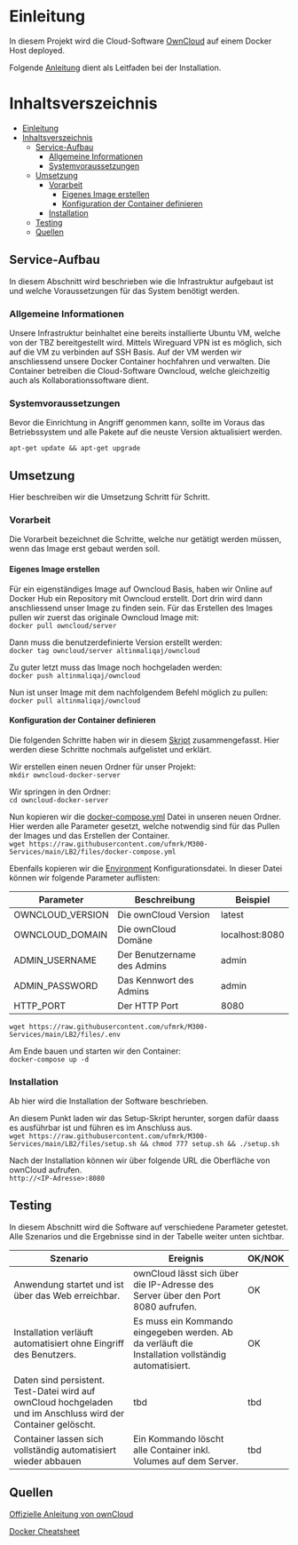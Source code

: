 # Einleitung
In diesem Projekt wird die Cloud-Software [OwnCloud](https://owncloud.com/) auf einem Docker Host deployed.

Folgende [Anleitung](https://doc.owncloud.com/server/next/admin_manual/installation/docker/#docker-compose) dient als Leitfaden bei der Installation.

# Inhaltsverszeichnis
- [Einleitung](#einleitung)
- [Inhaltsverszeichnis](#inhaltsverszeichnis)
  - [Service-Aufbau](#service-aufbau)
    - [Allgemeine Informationen](#allgemeine-informationen)
    - [Systemvoraussetzungen](#systemvoraussetzungen)
  - [Umsetzung](#umsetzung)
    - [Vorarbeit](#vorarbeit)
      - [Eigenes Image erstellen](#eigenes-image-erstellen)
      - [Konfiguration der Container definieren](#konfiguration-der-container-definieren)
    - [Installation](#installation)
  - [Testing](#testing)
  - [Quellen](#quellen)

## Service-Aufbau
In diesem Abschnitt wird beschrieben wie die Infrastruktur aufgebaut ist und welche Voraussetzungen für das System benötigt werden.

### Allgemeine Informationen
Unsere Infrastruktur beinhaltet eine bereits installierte Ubuntu VM, welche von der TBZ bereitgestellt wird. Mittels Wireguard VPN ist es möglich, sich auf die VM zu verbinden auf SSH Basis. Auf der VM werden wir anschliessend unsere Docker Container hochfahren und verwalten. Die Container betreiben die Cloud-Software Owncloud, welche gleichzeitig auch als Kollaborationssoftware dient.

### Systemvoraussetzungen
Bevor die Einrichtung in Angriff genommen kann, sollte im Voraus das Betriebssystem und alle Pakete auf die neuste Version aktualisiert werden.

`apt-get update && apt-get upgrade`

## Umsetzung
Hier beschreiben wir die Umsetzung Schritt für Schritt.

### Vorarbeit
Die Vorarbeit bezeichnet die Schritte, welche nur getätigt werden müssen, wenn das Image erst gebaut werden soll.

#### Eigenes Image erstellen
Für ein eigenständiges Image auf Owncloud Basis, haben wir Online auf Docker Hub ein Repository mit Owncloud erstellt. Dort drin wird dann anschliessend unser Image zu finden sein. Für das Erstellen des Images pullen wir zuerst das originale Owncloud Image mit:<br>
`docker pull owncloud/server`

Dann muss die benutzerdefinierte Version erstellt werden:<br>
`docker tag owncloud/server altinmaliqaj/owncloud`

Zu guter letzt muss das Image noch hochgeladen werden:<br>
`docker push altinmaliqaj/owncloud`

Nun ist unser Image mit dem nachfolgendem Befehl möglich zu pullen:<br>
`docker pull altinmaliqaj/owncloud`

#### Konfiguration der Container definieren
Die folgenden Schritte haben wir in diesem [Skript](/LB2/files/setup.sh) zusammengefasst. Hier werden diese Schritte nochmals aufgelistet und erklärt.

Wir erstellen einen neuen Ordner für unser Projekt:<br>
`mkdir owncloud-docker-server`

Wir springen in den Ordner:<br>
`cd owncloud-docker-server`

Nun kopieren wir die [docker-compose.yml](/LB2/files/docker-compose.yml) Datei in unseren neuen Ordner. Hier werden alle Parameter gesetzt, welche notwendig sind für das Pullen der Images und das Erstellen der Container.<br>
`wget https://raw.githubusercontent.com/ufmrk/M300-Services/main/LB2/files/docker-compose.yml`

Ebenfalls kopieren wir die [Environment](/LB2/files/.env) Konfigurationsdatei. In dieser Datei können wir folgende Parameter auflisten:

| Parameter | Beschreibung | Beispiel |
| --------- | ------------ | -------- |
| OWNCLOUD_VERSION | Die ownCloud Version | latest |
| OWNCLOUD_DOMAIN | Die ownCloud Domäne | localhost:8080 |
| ADMIN_USERNAME | Der Benutzername des Admins | admin |
| ADMIN_PASSWORD | Das Kennwort des Admins | admin |
| HTTP_PORT | Der HTTP Port | 8080 |

`wget https://raw.githubusercontent.com/ufmrk/M300-Services/main/LB2/files/.env`

Am Ende bauen und starten wir den Container:<br>
`docker-compose up -d`

### Installation
Ab hier wird die Installation der Software beschrieben.

An diesem Punkt laden wir das Setup-Skript herunter, sorgen dafür daass es ausführbar ist und führen es im Anschluss aus.<br>
`wget https://raw.githubusercontent.com/ufmrk/M300-Services/main/LB2/files/setup.sh && chmod 777 setup.sh && ./setup.sh`

Nach der Installation können wir über folgende URL die Oberfläche von ownCloud aufrufen.<br>
`http://<IP-Adresse>:8080`

## Testing
In diesem Abschnitt wird die Software auf verschiedene Parameter getestet. Alle Szenarios und die Ergebnisse sind in der Tabelle weiter unten sichtbar.

| Szenario | Ereignis | OK/NOK |
| --------- | ------------ | -------- |
| Anwendung startet und ist über das Web erreichbar. | ownCloud lässt sich über die IP-Adresse des Server über den Port 8080 aufrufen. | OK |
| Installation verläuft automatisiert ohne Eingriff des Benutzers. | Es muss ein Kommando eingegeben werden. Ab da verläuft die Installation vollständig automatisiert. | OK |
| Daten sind persistent. Test-Datei wird auf ownCloud hochgeladen und im Anschluss wird der Container gelöscht. | tbd | tbd |
| Container lassen sich vollständig automatisiert wieder abbauen | Ein Kommando löscht alle Container inkl. Volumes auf dem Server. | tbd |

## Quellen
[Offizielle Anleitung von ownCloud](https://doc.owncloud.com/server/next/admin_manual/installation/docker/)

[Docker Cheatsheet](https://www.docker.com/wp-content/uploads/2022/03/docker-cheat-sheet.pdf)